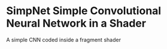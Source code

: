# SimpNet Simple Convolutional Neural Network in a Shader
 A simple CNN coded inside a fragment shader
